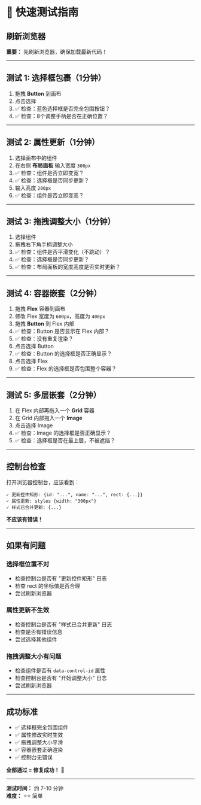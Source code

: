 # 🚀 快速测试指南

## 刷新浏览器

**重要：** 先刷新浏览器，确保加载最新代码！

---

## 测试 1: 选择框包裹（1分钟）

1. 拖拽 **Button** 到画布
2. 点击选择
3. ✅ 检查：蓝色选择框是否完全包围按钮？
4. ✅ 检查：8个调整手柄是否在正确位置？

---

## 测试 2: 属性更新（1分钟）

1. 选择画布中的组件
2. 在右侧 **布局面板** 输入宽度 `300px`
3. ✅ 检查：组件是否立即变宽？
4. ✅ 检查：选择框是否同步更新？
5. 输入高度 `200px`
6. ✅ 检查：组件是否立即变高？

---

## 测试 3: 拖拽调整大小（1分钟）

1. 选择组件
2. 拖拽右下角手柄调整大小
3. ✅ 检查：组件是否平滑变化（不跳动）？
4. ✅ 检查：选择框是否同步更新？
5. ✅ 检查：布局面板的宽度高度是否实时更新？

---

## 测试 4: 容器嵌套（2分钟）

1. 拖拽 **Flex** 容器到画布
2. 修改 Flex 宽度为 `600px`，高度为 `400px`
3. 拖拽 **Button** 到 Flex 内部
4. ✅ 检查：Button 是否显示在 Flex 内部？
5. ✅ 检查：没有重复渲染？
6. 点击选择 Button
7. ✅ 检查：Button 的选择框是否正确显示？
8. 点击选择 Flex
9. ✅ 检查：Flex 的选择框是否包围整个容器？

---

## 测试 5: 多层嵌套（2分钟）

1. 在 Flex 内部再拖入一个 **Grid** 容器
2. 在 Grid 内部拖入一个 **Image**
3. 点击选择 Image
4. ✅ 检查：Image 的选择框是否正确显示？
5. ✅ 检查：选择框是否在最上层，不被遮挡？

---

## 控制台检查

打开浏览器控制台，应该看到：

```
✓ 更新控件矩形: {id: "...", name: "...", rect: {...}}
✓ 属性更新: styles {width: "300px"}
✓ 样式已合并更新: {...}
```

**不应该有错误！**

---

## 如果有问题

### 选择框位置不对

- 检查控制台是否有 "更新控件矩形" 日志
- 检查 rect 的坐标值是否合理
- 尝试刷新浏览器

### 属性更新不生效

- 检查控制台是否有 "样式已合并更新" 日志
- 检查是否有错误信息
- 尝试选择其他组件

### 拖拽调整大小有问题

- 检查组件是否有 `data-control-id` 属性
- 检查控制台是否有 "开始调整大小" 日志
- 尝试刷新浏览器

---

## 成功标准

- ✅ 选择框完全包围组件
- ✅ 属性修改实时生效
- ✅ 拖拽调整大小平滑
- ✅ 容器嵌套正确渲染
- ✅ 控制台无错误

**全部通过 = 修复成功！** 🎉

---

**测试时间：** 约 7-10 分钟  
**难度：** ⭐⭐ 简单
